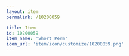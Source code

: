 ```yaml
---
layout: item
permalink: /10200059

title: Item
id: 10200059
item_name: 'Short Perm'
icon_url: 'item/icon/customize/10200059.png'
---
```

